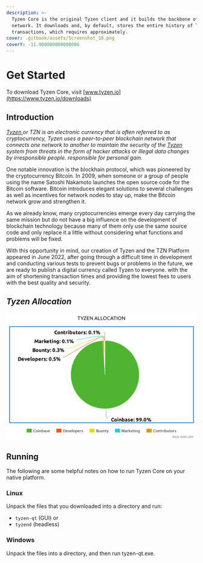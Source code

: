 ```yaml
---
description: >-
  Tyzen Core is the original Tyzen client and it builds the backbone of the
  network. It downloads and, by default, stores the entire history of Tyzen
  transactions, which requires approximately.
cover: .gitbook/assets/Screenshot_18.png
coverY: -11.900000000000006
---
```


# Get Started

To download Tyzen Core, visit [www.tyzen.io](https://www.tyzen.io/downloads)



## Introduction <a href="#db1a" id="db1a"></a>

[_Tyzen_ ](https://www.tyzen.io/)_or TZN is an electronic currency that is often referred to as cryptocurrency, Tyzen uses a peer-to-peer blockchain network that connects one network to another to maintain the security of the_ [_Tyzen_](https://www.tyzen.io/) _system from threats in the form of hacker attacks or illegal data changes by irresponsible people. responsible for personal gain._

One notable innovation is the blockhain protocol, which was pioneered by the cryptocurrency Bitcoin. In 2009, when someone or a group of people using the name Satoshi Nakamoto launches the open source code for the Bitcoin software. Bitcoin introduces elegant solutions to several challenges as well as incentives for network nodes to stay up, make the Bitcoin network grow and strengthen it.

As we already know, many cryptocurrencies emerge every day carrying the same mission but do not have a big influence on the development of blockchain technology because many of them only use the same source code and only replace it a little without considering what functions and problems will be fixed.

With this opportunity in mind, our creation of Tyzen and the TZN Platform appeared in June 2022, after going through a difficult time in development and conducting various tests to prevent bugs or problems in the future, we are ready to publish a digital currency called Tyzen to everyone. with the aim of shortening transaction times and providing the lowest fees to users with the best quality and security.

## _Tyzen Allocation_

![](.gitbook/assets/Coin-Allocation.png)

## Running

The following are some helpful notes on how to run Tyzen Core on your native platform.

### Linux

Unpack the files that you downloaded into a directory and run:

* `tyzen-qt` (GUI) or
* `tyzend` (headless)

### Windows

Unpack the files into a directory, and then run tyzen-qt.exe.

